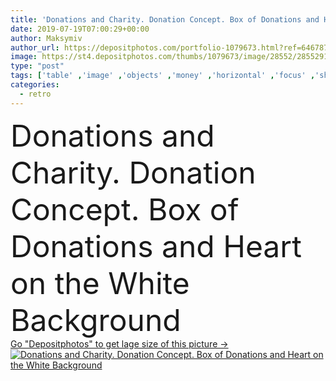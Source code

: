 ```yaml
---
title: 'Donations and Charity. Donation Concept. Box of Donations and Heart on the White Background.'
date: 2019-07-19T07:00:29+00:00
author: Maksymiv
author_url: https://depositphotos.com/portfolio-1079673.html?ref=64678756
image: https://st4.depositphotos.com/thumbs/1079673/image/28552/285529132/api_thumb_450.jpg?forcejpeg=true
type: "post"
tags: ['table' ,'image' ,'objects' ,'money' ,'horizontal' ,'focus' ,'shape' ,'label' ,'outdoors' ,'photo' ,'retro' ,'concept' ,'text' ,'heart' ,'two' ,'help' ,'euro' ,'selective' ,'conceptual' ,'jar' ,'coin' ,'bokeh' ,'charity' ,'alms' ,'donate' ,'handwritten' ,'nubes' ,'ngo' ]
categories: 
  - retro
---
```

<div aling="center">
            <font size="60"> Donations and Charity. Donation Concept. Box of Donations and Heart on the White Background</font>   
</div>
<div>
    <a href='https://st4.depositphotos.com/thumbs/1079673/image/28552/285529132/api_thumb_450.jpg?forcejpeg=true?ref=64678756' target=_blank > Go "Depositphotos" to get lage size of this picture ->
        <img href='https://st4.depositphotos.com/thumbs/1079673/image/28552/285529132/api_thumb_450.jpg?forcejpeg=true?ref=64678756' src='https://st4.depositphotos.com/1079673/28552/i/950/depositphotos_285529132-stock-photo-donations-and-charity-donation-concept.jpg?forcejpeg=true' alt='Donations and Charity. Donation Concept. Box of Donations and Heart on the White Background' >
    </a>
</div>
